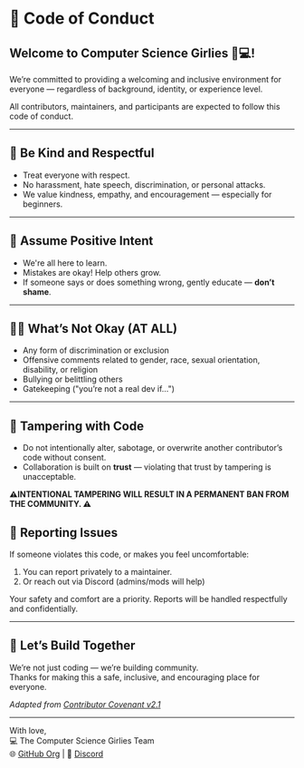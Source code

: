 # 💖 Code of Conduct

## Welcome to Computer Science Girlies 👩💻!

We’re committed to providing a welcoming and inclusive environment for everyone — regardless of background, identity, or experience level.

All contributors, maintainers, and participants are expected to follow this code of conduct.

---

## 💛 Be Kind and Respectful

- Treat everyone with respect.
- No harassment, hate speech, discrimination, or personal attacks.
- We value kindness, empathy, and encouragement — especially for beginners.

---

## 🧠 Assume Positive Intent

- We're all here to learn.
- Mistakes are okay! Help others grow.
- If someone says or does something wrong, gently educate — **don’t shame**.

---

## 🙅‍♀️ What’s Not Okay (AT ALL)

- Any form of discrimination or exclusion
- Offensive comments related to gender, race, sexual orientation, disability, or religion
- Bullying or belittling others
- Gatekeeping ("you’re not a real dev if...")

---

## 🚫 Tampering with Code

- Do not intentionally alter, sabotage, or overwrite another contributor’s code without consent.
- Collaboration is built on **trust** — violating that trust by tampering is unacceptable.

**⚠️INTENTIONAL TAMPERING WILL RESULT IN A PERMANENT BAN FROM THE COMMUNITY. ⚠️**

## 💬 Reporting Issues

If someone violates this code, or makes you feel uncomfortable:

1. You can report privately to a maintainer.
2. Or reach out via Discord (admins/mods will help)

Your safety and comfort are a priority. Reports will be handled respectfully and confidentially.

---

## 💫 Let’s Build Together

We’re not just coding — we’re building community.  
Thanks for making this a safe, inclusive, and encouraging place for everyone.

_Adapted from [Contributor Covenant v2.1](https://www.contributor-covenant.org/version/2/1/code_of_conduct/)_

---

With love,  
💻 The Computer Science Girlies Team  
🌐 [GitHub Org](https://github.com/Computer-Science-Girlies) | 💬 [Discord](https://discord.gg/uqMwZvXHBE)
